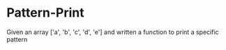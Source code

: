 # Pattern-Print
Given an array ['a', 'b', 'c', 'd', 'e'] and written a function to print a specific pattern
